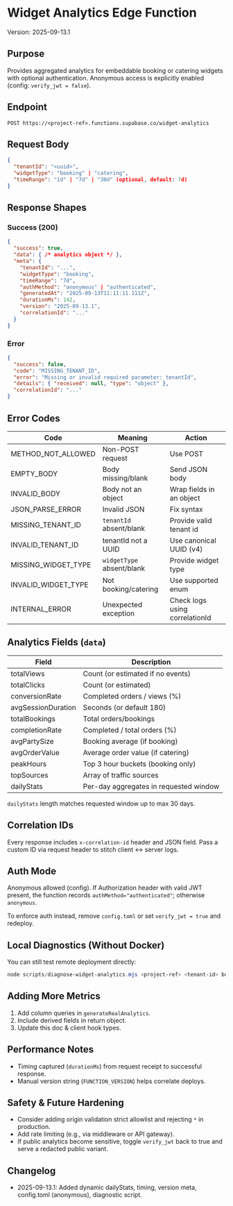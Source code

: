 # Widget Analytics Edge Function

Version: 2025-09-13.1

## Purpose
Provides aggregated analytics for embeddable booking or catering widgets with optional authentication. Anonymous access is explicitly enabled (config: `verify_jwt = false`).

## Endpoint
```
POST https://<project-ref>.functions.supabase.co/widget-analytics
```

## Request Body
```json
{
  "tenantId": "<uuid>",
  "widgetType": "booking" | "catering",
  "timeRange": "1d" | "7d" | "30d" (optional, default: 7d)
}
```

## Response Shapes
### Success (200)
```json
{
  "success": true,
  "data": { /* analytics object */ },
  "meta": {
    "tenantId": "...",
    "widgetType": "booking",
    "timeRange": "7d",
    "authMethod": "anonymous" | "authenticated",
    "generatedAt": "2025-09-13T11:11:11.111Z",
    "durationMs": 142,
    "version": "2025-09-13.1",
    "correlationId": "..."
  }
}
```

### Error
```json
{
  "success": false,
  "code": "MISSING_TENANT_ID",
  "error": "Missing or invalid required parameter: tenantId",
  "details": { "received": null, "type": "object" },
  "correlationId": "..."
}
```

## Error Codes
| Code | Meaning | Action |
|------|---------|--------|
| METHOD_NOT_ALLOWED | Non-POST request | Use POST |
| EMPTY_BODY | Body missing/blank | Send JSON body |
| INVALID_BODY | Body not an object | Wrap fields in an object |
| JSON_PARSE_ERROR | Invalid JSON | Fix syntax |
| MISSING_TENANT_ID | `tenantId` absent/blank | Provide valid tenant id |
| INVALID_TENANT_ID | tenantId not a UUID | Use canonical UUID (v4) |
| MISSING_WIDGET_TYPE | `widgetType` absent/blank | Provide widget type |
| INVALID_WIDGET_TYPE | Not booking/catering | Use supported enum |
| INTERNAL_ERROR | Unexpected exception | Check logs using correlationId |

## Analytics Fields (`data`)
| Field | Description |
|-------|-------------|
| totalViews | Count (or estimated if no events) |
| totalClicks | Count (or estimated) |
| conversionRate | Completed orders / views (%) |
| avgSessionDuration | Seconds (or default 180) |
| totalBookings | Total orders/bookings |
| completionRate | Completed / total orders (%) |
| avgPartySize | Booking average (if booking) |
| avgOrderValue | Average order value (if catering) |
| peakHours | Top 3 hour buckets (booking only) |
| topSources | Array of traffic sources |
| dailyStats | Per-day aggregates in requested window |

`dailyStats` length matches requested window up to max 30 days.

## Correlation IDs
Every response includes `x-correlation-id` header and JSON field. Pass a custom ID via request header to stitch client ↔ server logs.

## Auth Mode
Anonymous allowed (config). If Authorization header with valid JWT present, the function records `authMethod="authenticated"`; otherwise `anonymous`.

To enforce auth instead, remove `config.toml` or set `verify_jwt = true` and redeploy.

## Local Diagnostics (Without Docker)
You can still test remote deployment directly:
```powershell
node scripts/diagnose-widget-analytics.mjs <project-ref> <tenant-id> booking 7d
```

## Adding More Metrics
1. Add column queries in `generateRealAnalytics`.
2. Include derived fields in return object.
3. Update this doc & client hook types.

## Performance Notes
- Timing captured (`durationMs`) from request receipt to successful response.
- Manual version string (`FUNCTION_VERSION`) helps correlate deploys.

## Safety & Future Hardening
- Consider adding origin validation strict allowlist and rejecting `*` in production.
- Add rate limiting (e.g., via middleware or API gateway).
- If public analytics become sensitive, toggle `verify_jwt` back to true and serve a redacted public variant.

## Changelog
- 2025-09-13.1: Added dynamic dailyStats, timing, version meta, config.toml (anonymous), diagnostic script.
